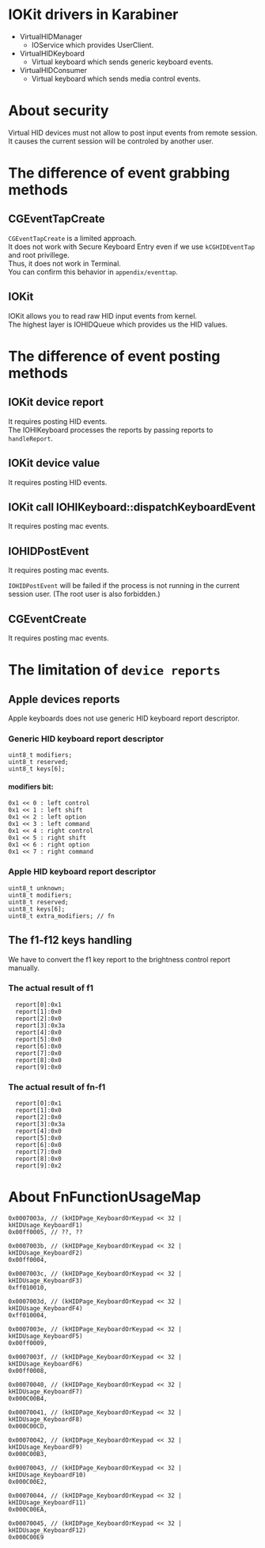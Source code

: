 # IOKit drivers in Karabiner

* VirtualHIDManager
  * IOService which provides UserClient.
* VirtualHIDKeyboard
  * Virtual keyboard which sends generic keyboard events.
* VirtualHIDConsumer
  * Virtual keyboard which sends media control events.


# About security

Virtual HID devices must not allow to post input events from remote session.
It causes the current session will be controled by another user.


# The difference of event grabbing methods

## CGEventTapCreate

`CGEventTapCreate` is a limited approach.<br />
It does not work with Secure Keyboard Entry even if we use `kCGHIDEventTap` and root privillege.<br />
Thus, it does not work in Terminal.<br />
You can confirm this behavior in `appendix/eventtap`.

## IOKit

IOKit allows you to read raw HID input events from kernel.<br />
The highest layer is IOHIDQueue which provides us the HID values.

# The difference of event posting methods

## IOKit device report

It requires posting HID events.<br />
The IOHIKeyboard processes the reports by passing reports to `handleReport`.

## IOKit device value

It requires posting HID events.<br />

## IOKit call IOHIKeyboard::dispatchKeyboardEvent

It requires posting mac events.<br />

## IOHIDPostEvent

It requires posting mac events.<br />

`IOHIDPostEvent` will be failed if the process is not running in the current session user.
(The root user is also forbidden.)


## CGEventCreate

It requires posting mac events.<br />


# The limitation of `device reports`

## Apple devices reports

Apple keyboards does not use generic HID keyboard report descriptor.

### Generic HID keyboard report descriptor

```
uint8_t modifiers;
uint8_t reserved;
uint8_t keys[6];
```

#### modifiers bit:

```
0x1 << 0 : left control
0x1 << 1 : left shift
0x1 << 2 : left option
0x1 << 3 : left command
0x1 << 4 : right control
0x1 << 5 : right shift
0x1 << 6 : right option
0x1 << 7 : right command
```

### Apple HID keyboard report descriptor

```
uint8_t unknown;
uint8_t modifiers;
uint8_t reserved;
uint8_t keys[6];
uint8_t extra_modifiers; // fn
```

## The f1-f12 keys handling

We have to convert the f1 key report to the brightness control report manually.

### The actual result of f1

```
  report[0]:0x1
  report[1]:0x0
  report[2]:0x0
  report[3]:0x3a
  report[4]:0x0
  report[5]:0x0
  report[6]:0x0
  report[7]:0x0
  report[8]:0x0
  report[9]:0x0
```

### The actual result of fn-f1

```
  report[0]:0x1
  report[1]:0x0
  report[2]:0x0
  report[3]:0x3a
  report[4]:0x0
  report[5]:0x0
  report[6]:0x0
  report[7]:0x0
  report[8]:0x0
  report[9]:0x2
```

# About FnFunctionUsageMap

```
0x0007003a, // (kHIDPage_KeyboardOrKeypad << 32 | kHIDUsage_KeyboardF1)
0x00ff0005, // ??, ??

0x0007003b, // (kHIDPage_KeyboardOrKeypad << 32 | kHIDUsage_KeyboardF2)
0x00ff0004,

0x0007003c, // (kHIDPage_KeyboardOrKeypad << 32 | kHIDUsage_KeyboardF3)
0xff010010,

0x0007003d, // (kHIDPage_KeyboardOrKeypad << 32 | kHIDUsage_KeyboardF4)
0xff010004,

0x0007003e, // (kHIDPage_KeyboardOrKeypad << 32 | kHIDUsage_KeyboardF5)
0x00ff0009,

0x0007003f, // (kHIDPage_KeyboardOrKeypad << 32 | kHIDUsage_KeyboardF6)
0x00ff0008,

0x00070040, // (kHIDPage_KeyboardOrKeypad << 32 | kHIDUsage_KeyboardF7)
0x000C00B4,

0x00070041, // (kHIDPage_KeyboardOrKeypad << 32 | kHIDUsage_KeyboardF8)
0x000C00CD,

0x00070042, // (kHIDPage_KeyboardOrKeypad << 32 | kHIDUsage_KeyboardF9)
0x000C00B3,

0x00070043, // (kHIDPage_KeyboardOrKeypad << 32 | kHIDUsage_KeyboardF10)
0x000C00E2,

0x00070044, // (kHIDPage_KeyboardOrKeypad << 32 | kHIDUsage_KeyboardF11)
0x000C00EA,

0x00070045, // (kHIDPage_KeyboardOrKeypad << 32 | kHIDUsage_KeyboardF12)
0x000C00E9
```
